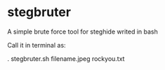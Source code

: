 # stegbruter
A simple brute force tool for steghide writed in bash

Call it in terminal as:

. stegbruter.sh filename.jpeg rockyou.txt
